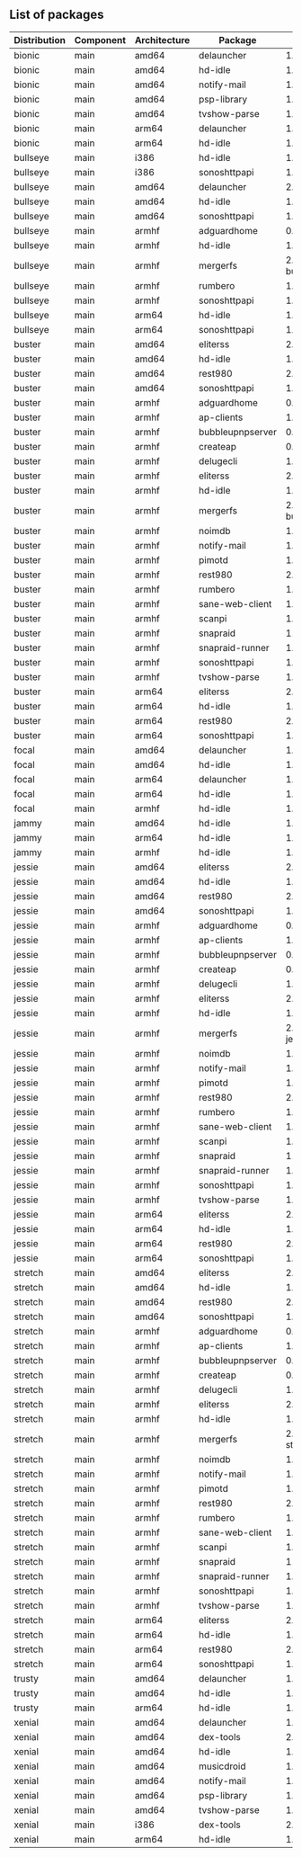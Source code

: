## List of packages

| Distribution | Component | Architecture | Package | Version |
| ------------ | ------ | -------- | ------- | ------- |
|bionic|main|amd64|delauncher|1.5.1|
|bionic|main|amd64|hd-idle|1.20|
|bionic|main|amd64|notify-mail|1.2.2|
|bionic|main|amd64|psp-library|1.4.0|
|bionic|main|amd64|tvshow-parse|1.15.0|
|bionic|main|arm64|delauncher|1.5.1|
|bionic|main|arm64|hd-idle|1.20|
|bullseye|main|i386|hd-idle|1.17|
|bullseye|main|i386|sonoshttpapi|1.4.3~ado1|
|bullseye|main|amd64|delauncher|2.2.0|
|bullseye|main|amd64|hd-idle|1.20|
|bullseye|main|amd64|sonoshttpapi|1.4.3~ado1|
|bullseye|main|armhf|adguardhome|0.107.28|
|bullseye|main|armhf|hd-idle|1.20|
|bullseye|main|armhf|mergerfs|2.34.1~debian-bullseye|
|bullseye|main|armhf|rumbero|1.4.0|
|bullseye|main|armhf|sonoshttpapi|1.4.3~ado1|
|bullseye|main|arm64|hd-idle|1.20|
|bullseye|main|arm64|sonoshttpapi|1.4.3~ado1|
|buster|main|amd64|eliterss|2.29.0|
|buster|main|amd64|hd-idle|1.20|
|buster|main|amd64|rest980|2.1.2~ado1|
|buster|main|amd64|sonoshttpapi|1.4.3~ado1|
|buster|main|armhf|adguardhome|0.107.29|
|buster|main|armhf|ap-clients|1.1.1|
|buster|main|armhf|bubbleupnpserver|0.9-5~ado4|
|buster|main|armhf|createap|0.4.6~ado4|
|buster|main|armhf|delugecli|1.5.0|
|buster|main|armhf|eliterss|2.29.0|
|buster|main|armhf|hd-idle|1.20|
|buster|main|armhf|mergerfs|2.34.1~debian-buster|
|buster|main|armhf|noimdb|1.1.0|
|buster|main|armhf|notify-mail|1.2.2|
|buster|main|armhf|pimotd|1.2.0|
|buster|main|armhf|rest980|2.1.2~ado1|
|buster|main|armhf|rumbero|1.4.0|
|buster|main|armhf|sane-web-client|1.4|
|buster|main|armhf|scanpi|1.6.0|
|buster|main|armhf|snapraid|11.3-1|
|buster|main|armhf|snapraid-runner|1.1.0|
|buster|main|armhf|sonoshttpapi|1.4.3~ado1|
|buster|main|armhf|tvshow-parse|1.17.0|
|buster|main|arm64|eliterss|2.29.0|
|buster|main|arm64|hd-idle|1.20|
|buster|main|arm64|rest980|2.1.2~ado1|
|buster|main|arm64|sonoshttpapi|1.4.3~ado1|
|focal|main|amd64|delauncher|1.5.1|
|focal|main|amd64|hd-idle|1.20|
|focal|main|arm64|delauncher|1.5.1|
|focal|main|arm64|hd-idle|1.20|
|focal|main|armhf|hd-idle|1.20|
|jammy|main|amd64|hd-idle|1.20|
|jammy|main|arm64|hd-idle|1.20|
|jammy|main|armhf|hd-idle|1.20|
|jessie|main|amd64|eliterss|2.29.0|
|jessie|main|amd64|hd-idle|1.20|
|jessie|main|amd64|rest980|2.1.2~ado1|
|jessie|main|amd64|sonoshttpapi|1.4.3~ado1|
|jessie|main|armhf|adguardhome|0.107.29|
|jessie|main|armhf|ap-clients|1.1.1|
|jessie|main|armhf|bubbleupnpserver|0.9-5~ado4|
|jessie|main|armhf|createap|0.4.6~ado4|
|jessie|main|armhf|delugecli|1.5.0|
|jessie|main|armhf|eliterss|2.29.0|
|jessie|main|armhf|hd-idle|1.20|
|jessie|main|armhf|mergerfs|2.33.5~debian-jessie|
|jessie|main|armhf|noimdb|1.1.0|
|jessie|main|armhf|notify-mail|1.2.2|
|jessie|main|armhf|pimotd|1.2.0|
|jessie|main|armhf|rest980|2.1.2~ado1|
|jessie|main|armhf|rumbero|1.4.0|
|jessie|main|armhf|sane-web-client|1.4|
|jessie|main|armhf|scanpi|1.6.0|
|jessie|main|armhf|snapraid|11.3-1|
|jessie|main|armhf|snapraid-runner|1.1.0|
|jessie|main|armhf|sonoshttpapi|1.4.3~ado1|
|jessie|main|armhf|tvshow-parse|1.17.0|
|jessie|main|arm64|eliterss|2.29.0|
|jessie|main|arm64|hd-idle|1.20|
|jessie|main|arm64|rest980|2.1.2~ado1|
|jessie|main|arm64|sonoshttpapi|1.4.3~ado1|
|stretch|main|amd64|eliterss|2.29.0|
|stretch|main|amd64|hd-idle|1.20|
|stretch|main|amd64|rest980|2.1.2~ado1|
|stretch|main|amd64|sonoshttpapi|1.4.3~ado1|
|stretch|main|armhf|adguardhome|0.107.29|
|stretch|main|armhf|ap-clients|1.1.1|
|stretch|main|armhf|bubbleupnpserver|0.9-5~ado4|
|stretch|main|armhf|createap|0.4.6~ado4|
|stretch|main|armhf|delugecli|1.5.0|
|stretch|main|armhf|eliterss|2.29.0|
|stretch|main|armhf|hd-idle|1.20|
|stretch|main|armhf|mergerfs|2.34.1~debian-stretch|
|stretch|main|armhf|noimdb|1.1.0|
|stretch|main|armhf|notify-mail|1.2.2|
|stretch|main|armhf|pimotd|1.2.0|
|stretch|main|armhf|rest980|2.1.2~ado1|
|stretch|main|armhf|rumbero|1.4.0|
|stretch|main|armhf|sane-web-client|1.4|
|stretch|main|armhf|scanpi|1.6.0|
|stretch|main|armhf|snapraid|11.3-1|
|stretch|main|armhf|snapraid-runner|1.1.0|
|stretch|main|armhf|sonoshttpapi|1.4.3~ado1|
|stretch|main|armhf|tvshow-parse|1.17.0|
|stretch|main|arm64|eliterss|2.29.0|
|stretch|main|arm64|hd-idle|1.20|
|stretch|main|arm64|rest980|2.1.2~ado1|
|stretch|main|arm64|sonoshttpapi|1.4.3~ado1|
|trusty|main|amd64|delauncher|1.5.1|
|trusty|main|amd64|hd-idle|1.20|
|trusty|main|arm64|hd-idle|1.20|
|xenial|main|amd64|delauncher|1.5.1|
|xenial|main|amd64|dex-tools|2.0-ado1|
|xenial|main|amd64|hd-idle|1.20|
|xenial|main|amd64|musicdroid|1.6.1|
|xenial|main|amd64|notify-mail|1.2.2|
|xenial|main|amd64|psp-library|1.4.0|
|xenial|main|amd64|tvshow-parse|1.15.0|
|xenial|main|i386|dex-tools|2.0-ado1|
|xenial|main|arm64|hd-idle|1.20|
